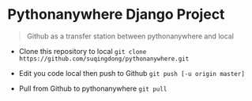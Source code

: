 # Pythonanywhere Django Project

> Github as a transfer station between pythonanywhere and local


- Clone this repository to local
```git clone https://github.com/suqingdong/pythonanywhere.git```


- Edit you code local then push to Github
```git push [-u origin master]```


- Pull from Github to pythonanywhere
```git pull```
